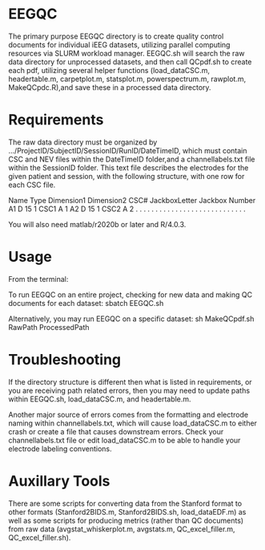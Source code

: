 # EEGQC
The primary purpose EEGQC directory is to create quality control documents for
individual iEEG datasets, utilizing parallel computing resources via SLURM workload manager.
EEGQC.sh will search the raw data directory for unprocessed datasets, and then call QCpdf.sh
to create each pdf, utilizing several helper functions (load_dataCSC.m, headertable.m,
carpetplot.m, statsplot.m, powerspectrum.m, rawplot.m, MakeQCpdc.R),and save these 
in a processed data directory.

# Requirements

The raw data directory must be organized by .../ProjectID/SubjectID/SessionID/RunID/DateTimeID,
which must contain CSC and NEV files within the DateTimeID folder,and a channellabels.txt file
within the SessionID folder. This text file describes the electrodes for the given patient and
session, with the following structure, with one row for each CSC file.

Name Type Dimension1 Dimension2 CSC# JackboxLetter Jackbox Number
A1     D      15           1    CSC1       A              1
A2     D      15           1    CSC2       A              2
.      .       .           .      .        .              .
.      .       .           .      .        .              .
.      .       .           .      .        .              .
.      .       .           .      .        .              .

You will also need matlab/r2020b or later and R/4.0.3.

# Usage
From the terminal:

To run EEGQC on an entire project, checking for new data and making QC documents for each dataset:
sbatch EEGQC.sh

Alternatively, you may run EEGQC on a specific dataset:
sh MakeQCpdf.sh RawPath ProcessedPath

# Troubleshooting
If the directory structure is different then what is listed in requirements, or you are
receiving path related errors, then you may need to update paths within EEGQC.sh, load_dataCSC.m,
and headertable.m.

Another major source of errors comes from the formatting and electrode naming within channellabels.txt,
which will cause load_dataCSC.m to either crash or create a file that causes downstream errors.
Check your channellabels.txt file or edit load_dataCSC.m to be able to handle your electrode labeling conventions.

# Auxillary Tools
There are some scripts for converting data from the Stanford format to other formats (Stanford2BIDS.m, Stanford2BIDS.sh, load_dataEDF.m) as well as some scripts for producing metrics (rather than QC documents) from raw data (avgstat_whiskerplot.m, avgstats.m, QC_excel_filler.m, QC_excel_filler.sh).

